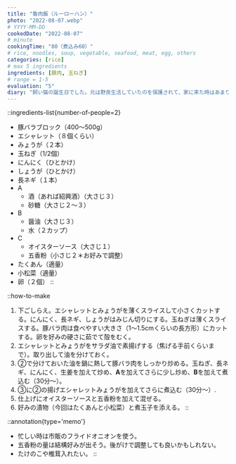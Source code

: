 ```yaml
---
title: "魯肉飯（ルーローハン）"
photo: "2022-08-07.webp"
# YYYY-MM-DD
cookedDate: "2022-08-07"
# minute
cookingTime: "80（煮込み60）"
# rice, noodles, soup, vegetable, seafood, meat, egg, others
categories: [rice]
# max 5 ingredients
ingredients: [豚肉, 玉ねぎ]
# range = 1-5
evaluation: "5"
diary: "飼い猫の誕生日でした。元は野良生活していたのを保護されて、家に来た時はあまり元気がなく病院通いでした。今ではすっかり元気な家族です。キュートなサビ猫のハナ。ハナ肇から取った名前。まあるいしっぽ。"
---
```


::ingredients-list{number-of-people=2}
- 豚バラブロック（400～500g）
- エシャレット（８個くらい）
- みょうが（２本）
- 玉ねぎ（1/2個）
- にんにく（ひとかけ）
- しょうが（ひとかけ）
- 長ネギ（１本）
- A
  - 酒（あれば紹興酒）（大さじ３）
  - 砂糖（大さじ２～３）
- B
  - 醤油（大さじ３）
  - 水（２カップ）
- C
  - オイスターソース（大さじ１）
  - 五香粉（小さじ２＊お好みで調整）
- たくあん（適量）
- 小松菜（適量）
- 卵（２個）
::

::how-to-make
1. 下ごしらえ。エシャレットとみょうがを薄くスライスして小さくカットする。にんにく、長ネギ、しょうがはみじん切りにする。玉ねぎは薄くスライスする。豚バラ肉は食べやすい大きさ（1～1.5cmくらいの長方形）にカットする。卵を好みの硬さに茹でて殻をむく。
2. エシャレットとみょうがをサラダ油で素揚げする（焦げる手前くらいまで）。取り出して油を分けておく。
3. ②で分けておいた油を鍋に熱して豚バラ肉をしっかり炒める。玉ねぎ、長ネギ、にんにく、生姜を加えて炒め、**A**を加えてさらに少し炒め、**B**を加えて煮込む（30分～）。
4. ③に②の揚げエシャレットみょうがを加えてさらに煮込む（30分～）.
5. 仕上げにオイスターソースと五香粉を加えて混ぜる。
6. 好みの漬物（今回はたくあんと小松菜）と煮玉子を添える。
::

::annotation{type='memo'}
- 忙しい時は市販のフライドオニオンを使う。
- 五香粉の量は結構好みが出そう。後がけで調整しても良いかもしれない。
- たけのこや椎茸入れたい。
::
